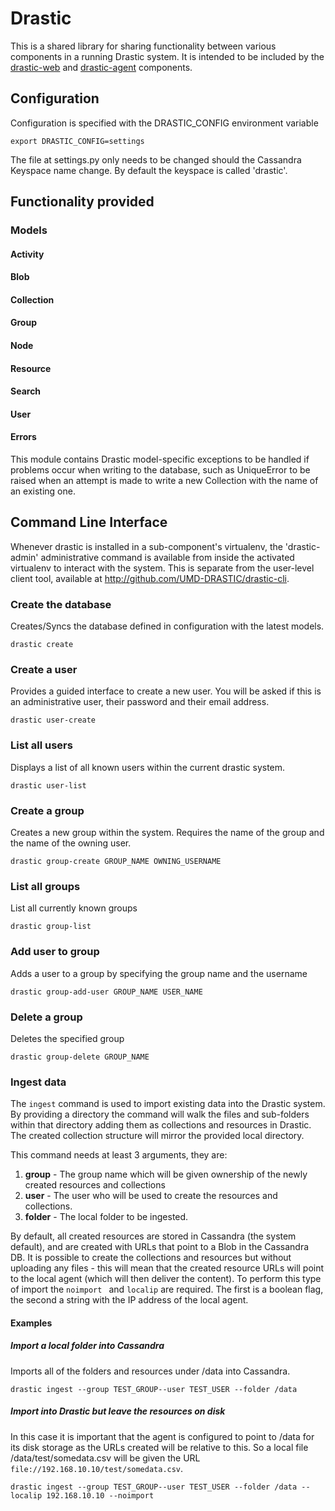 # Drastic

This is a shared library for sharing functionality between various components in a running Drastic system.  It is intended to be included by the [drastic-web](https://github.com/UMD-DRASTIC/drastic-web) and [drastic-agent](https://github.com/UMD-DRASTIC/drastic-agent) components.

## Configuration

Configuration is specified with the DRASTIC_CONFIG environment variable

```
export DRASTIC_CONFIG=settings
```

The file at settings.py only needs to be changed should the Cassandra Keyspace name change.  By default the keyspace is called 'drastic'.


## Functionality provided

### Models

#### Activity
#### Blob
#### Collection
#### Group
#### Node
#### Resource
#### Search
#### User

#### Errors

This module contains Drastic model-specific exceptions to be handled if problems
occur when writing to the database, such as UniqueError to be raised when an
attempt is made to write a new Collection with the name of an existing one.


## Command Line Interface

Whenever drastic is installed in a sub-component's virtualenv, the 'drastic-admin' administrative command is available from inside the activated virtualenv to interact with the system. This is separate from the user-level client tool, available at http://github.com/UMD-DRASTIC/drastic-cli.

### Create the database

Creates/Syncs the database defined in configuration with the latest models.  

```
drastic create
```

### Create a user

Provides a guided interface to create a new user. You will be asked if this is an administrative user, their password and their email address.  

```
drastic user-create
```


### List all users

Displays a list of all known users within the current drastic system.

```
drastic user-list
```

### Create a group

Creates a new group within the system. Requires the name of the group and the name of the owning user.

```
drastic group-create GROUP_NAME OWNING_USERNAME
```


### List all groups

List all currently known groups

```
drastic group-list
```


### Add user to group

Adds a user to a group by specifying the group name and the username

```
drastic group-add-user GROUP_NAME USER_NAME
```


### Delete a group

Deletes the specified group

```
drastic group-delete GROUP_NAME
```

### Ingest data

The ```ingest``` command is used to import existing data into the Drastic system.  By providing a directory the command will walk the files and sub-folders within that directory adding them as collections and resources in Drastic.  The created collection structure will mirror the provided local directory.

This command needs at least 3 arguments, they are:

1. **group** - The group name which will be given ownership of the newly created resources and collections
2. **user** - The user who will be used to create the resources and collections.
3. **folder** - The local folder to be ingested.

By default, all created resources are stored in Cassandra (the system default), and are created with URLs that point to a Blob in the Cassandra DB.  It is possible to create the collections and resources but without uploading any files - this will mean that the created resource URLs will point to the local agent (which will then deliver the content).  To perform this type of import the ```noimport ``` and ```localip``` are required.  The first is a boolean flag, the second a string with the IP address of the local agent.

#### Examples

##### Import a local folder into Cassandra

Imports all of the folders and resources under /data into Cassandra.
```
drastic ingest --group TEST_GROUP--user TEST_USER --folder /data
```

##### Import into Drastic but leave the resources on disk

In this case it is important that the agent is configured to point to /data for its disk storage as the URLs created will be relative to this. So a local file /data/test/somedata.csv will be given the URL ```file://192.168.10.10/test/somedata.csv```.
```
drastic ingest --group TEST_GROUP--user TEST_USER --folder /data --localip 192.168.10.10 --noimport
```
